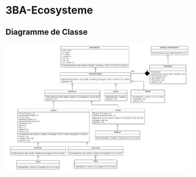 # 3BA-Ecosysteme
## Diagramme de Classe
![This is an image](https://github.com/OussamaSahib/3BA-Ecosysteme/blob/master/Diagramme%20Classe%20-IMAGE.png)
